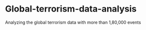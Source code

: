 # Global-terrorism-data-analysis
Analyzing the global terrorism data with more than 1,80,000 events
